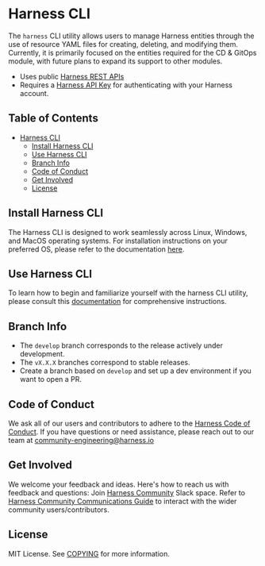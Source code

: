 # Harness CLI 

The `harness` CLI utility allows users to manage Harness entities through the use of resource YAML files for creating, deleting, and modifying them. Currently, it is primarily focused on the entities required for the CD & GitOps module, with future plans to expand its support to other modules.

- Uses public [Harness REST APIs](https://apidocs.harness.io/)
- Requires a [Harness API Key](https://developer.harness.io/docs/platform/user-management/add-and-manage-api-keys/) for authenticating with your Harness account.

<!-- Regenerate this table of contents using https://github.com/ekalinin/github-markdown-toc -->
<!-- gh-md-toc --insert README.md -->
<!--ts-->

## Table of Contents

* [Harness CLI](#harness-cli)
   * [Install Harness CLI](#install-harness-cli)
   * [Use Harness CLI](#use-harness-cli)
   * [Branch Info](#branch-info)
   * [Code of Conduct](#code-of-conduct)
   * [Get Involved](#get-involved)
   * [License](#license)

<!-- Created by https://github.com/ekalinin/github-markdown-toc -->

<!--te-->

## Install Harness CLI

The Harness CLI is designed to work seamlessly across Linux, Windows, and MacOS operating systems. For installation instructions on your preferred OS, please refer to the documentation [here](https://developer.harness.io/docs/platform/automation/cli/install).

## Use Harness CLI

To learn how to begin and familiarize yourself with the harness CLI utility, please consult this [documentation](https://developer.harness.io/docs/platform/automation/cli/examples) for comprehensive instructions.

## Branch Info

* The `develop` branch corresponds to the release actively under development.
* The `vX.X.X` branches correspond to stable releases.
* Create a branch based on `develop` and set up a dev environment if you want to open a PR.

## Code of Conduct

We ask all of our users and contributors to adhere to the [Harness Code of Conduct](https://github.com/harness/community/blob/main/CODE_OF_CONDUCT.md). If you have questions or need assistance, please reach out to our team at [community-engineering@harness.io](mailto:community-engineering@harness.io)

## Get Involved

We welcome your feedback and ideas. Here's how to reach us with feedback and questions: Join [Harness Community](https://join.slack.com/t/harnesscommunity/shared_invite/zt-1h2cy1up2-Bf3MQQvKTf~YkVcsnkJ5pw) Slack space. Refer to [Harness Community Communications Guide](https://github.com/harness-community/overview/blob/main/community_communication_guide.rst) to interact with the wider community users/contributors.

## License

MIT License. See [COPYING](LICENSE) for more information.
